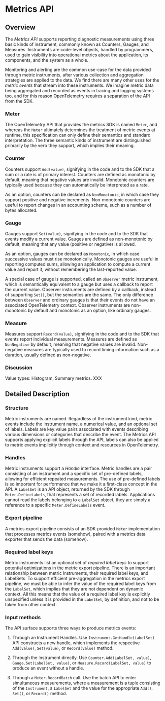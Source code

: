 # Metrics API

## Overview

The _Metrics API_ supports reporting diagnostic measurements using
three basic kinds of instrument, commonly known as Counters, Gauges,
and Measures.  Instruments are code-level objects, handled by
programmers, used to gain visibility into operational metrics about
the application, its components, and the system as a whole.

Monitoring and alerting are the common use-case for the data provided
through metric instruments, after various collection and aggregation
strategies are applied to the data.  We find there are many other uses
for the _metric events_ that stream into these instruments.  We
imagine metric data being aggregated and recorded as events in tracing
and logging systems too, and for this reason OpenTelemetry requires a
separation of the API from the SDK.

### Meter

The OpenTelemetry API that provides the metrics SDK is named `Meter`,
and whereas the `Meter` ultimately determines the treatment of metric
events at runtime, this specification can only define their semantics
and standard interpretation.  The three semantic kinds of instrument
are distinguished primarily by the verb they support, which implies
their meaning.  

### Counter

Counters support `Add(value)`, signifying in the code and to the SDK
that a sum or a rate is of primary interest.  Counters are defined as
monotonic by default, meaning that negative values are invalid.
Monotonic counters are typically used because they can automatically
be interpreted as a rate.

As an option, counters can be declared as `NonMonotonic`, in which
case they support positive and negative increments.  Non-monotonic
counters are useful to report changes in an accounting scheme, such as
a number of bytes allocated.

### Gauge

Gauges support `Set(value)`, signifying in the code and to the SDK
that events modify a current value.  Gauges are defined as
non-monotonic by default, meaning that any value (positive or
negative) is allowed.

As an option, gauges can be declared as `Monotonic`, in which case
successive values must rise monotonically.  Monotonic gauges are
useful in reporting computed sums, allowing an application to compute
a current value and report it, without remembering the last-reported
value. 

A special case of gauge is supported, called an `Observer` metric
instrument, which is semantically equivalent to a gauge but uses a
callback to report the current value.  Observer instruments are
defined by a callback, instead of supporting `Set()`, but the
semantics are the same.  The only difference between `Observer` and
ordinary gauges is that their events do not have an associated
OpenTelemetry context.  Observer instruments are non-monotonic by
default and monotonic as an option, like ordinary gauges.

### Measure

Measures support `Record(value)`, signifying in the code and to the
SDK that events report individual measurements.  Measures are defined
as `NonNegative` by default, meaning that negative values are invalid.
Non-negative measures are typically used to record timing information
such as a duration, usually defined as non-negative.

### Discussion

Value types: Histogram, Summary metrics. XXX

## Detailed Description

### Structure


Metric instruments are named.  Regardless of the instrument kind,
metric events include the instrument name, a numerical value, and an
optional set of labels.  Labels are key:value pairs associated with
events describing various dimensions or categories that describe the
event.  The Metrics API supports applying explicit labels through the
API, labels can also be applied to metric events implicitly through
context and resources in OpenTelemetry.

### Handles

Metric instruments support a _Handle_ interface.  Metric handles are a
pair consisting of an instrument and a specific set of pre-defined
labels, allowing for efficient repeated measurements.  The use of
pre-defined labels is so important for performance that we make it a
first-class concept in the API.  A `LabelSet` is an API object,
returned by the SDK through `Meter.DefineLabels`, that represents a
set of recorded labels.  Applications cannot read the labels belonging
to a `LabelSet` object, they are simply a reference to a specific
`Meter.DefineLabels` event.

### Export pipeline

A metrics export pipeline consists of an SDK-provided `Meter`
implementation that processes metrics events (somehow), paired with a
metrics data exporter that sends the data (somehow).

### Required label keys

Metric instruments list an optional set of _required label keys_ to
support potential optimizations in the metric export pipeline.  There
is an important relationship between metric Instruments, their
required label keys, and LabelSets.  To support efficient
pre-aggregation in the metrics export pipeline, we must be able to
infer the value of the required label keys from the `LabelSet`, which
implies that they are not dependent on dynamic context. All this means
that the value of a required label key is explicitly unspecified
unless it is provided in the `LabelSet`, by definition, and not to be
taken from other context.

### Input methods

The API surface supports three ways to produce metrics events:

1. Through an Instrument Handles.  Use
`Instrument.GetHandle(LabelSet)` API constructs a new handle, which
implements the respective `Add(value)`, `Set(value)`, or
`Record(value)` method.

2. Through the Instrument directly.  Use `Counter.Add(LabelSet,
value)`, `Gauge.Set(LabelSet, value)`, or `Measure.Record(LabelSet,
value)` to produce an event without a handle.

3. Through a `Meter.RecordBatch` call.  Use the batch API to enter
simultaneous measurements, where a measurement is a tuple consisting
of the `Instrument`, a `LabelSet` and the value for the appropriate
`Add()`, `Set()`, or `Record()` method.

